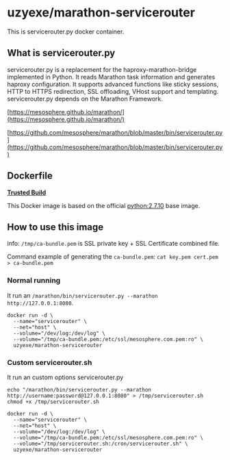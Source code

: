 # uzyexe/marathon-servicerouter

This is servicerouter.py docker container.

## What is servicerouter.py

servicerouter.py is a replacement for the haproxy-marathon-bridge implemented in Python. It reads Marathon task information and generates haproxy configuration. It supports advanced functions like sticky sessions, HTTP to HTTPS redirection, SSL offloading, VHost support and templating.
servicerouter.py depends on the Marathon Framework.

[https://mesosphere.github.io/marathon/](https://mesosphere.github.io/marathon/)

[https://github.com/mesosphere/marathon/blob/master/bin/servicerouter.py](https://github.com/mesosphere/marathon/blob/master/bin/servicerouter.py)

## Dockerfile

[**Trusted Build**](https://registry.hub.docker.com/u/uzyexe/marathon-servicerouter/)

This Docker image is based on the official [python:2.7.10](https://registry.hub.docker.com/_/python/) base image.

## How to use this image

info: `/tmp/ca-bundle.pem` is SSL private key + SSL Certificate combined file.

Command example of generating the `ca-bundle.pem`: `cat key.pem cert.pem > ca-bundle.pem`

### Normal running

It run an `/marathon/bin/servicerouter.py --marathon http://127.0.0.1:8080`.

```
docker run -d \
  --name="servicerouter" \
  --net="host" \
  --volume="/dev/log:/dev/log" \
  --volume="/tmp/ca-bundle.pem:/etc/ssl/mesosphere.com.pem:ro" \
  uzyexe/marathon-servicerouter
```

### Custom servicerouter.sh

It run an custom options servicerouter.py

```
echo "/marathon/bin/servicerouter.py --marathon http://username:password@127.0.0.1:8080" > /tmp/servicerouter.sh 
chmod +x /tmp/servicerouter.sh

docker run -d \
  --name="servicerouter" \
  --net="host" \
  --volume="/dev/log:/dev/log" \
  --volume="/tmp/ca-bundle.pem:/etc/ssl/mesosphere.com.pem:ro" \
  --volume="/tmp/servicerouter.sh:/cron/servicerouter.sh" \
  uzyexe/marathon-servicerouter
```
